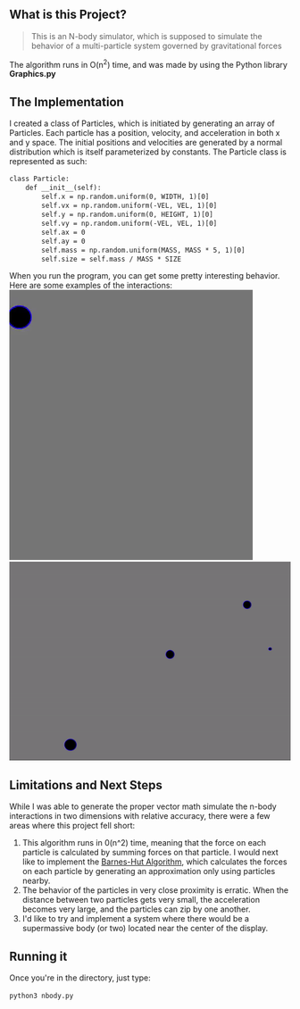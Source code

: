 ## What is this Project?
> This is an N-body simulator, which is supposed to simulate the behavior of a multi-particle system governed by gravitational forces

The algorithm runs in O(n<sup>2</sup>) time, and was made by using the Python library **Graphics.py**

## The Implementation
I created a class of Particles, which is initiated by generating an array of Particles. Each particle has a position, velocity, and acceleration in both x and y space. The initial positions and velocities are generated by a normal distribution which is itself parameterized by constants. The Particle class is represented as such: 
```
class Particle:
    def __init__(self):
        self.x = np.random.uniform(0, WIDTH, 1)[0]
        self.vx = np.random.uniform(-VEL, VEL, 1)[0]
        self.y = np.random.uniform(0, HEIGHT, 1)[0]
        self.vy = np.random.uniform(-VEL, VEL, 1)[0]
        self.ax = 0
        self.ay = 0
        self.mass = np.random.uniform(MASS, MASS * 5, 1)[0]
        self.size = self.mass / MASS * SIZE
```

When you run the program, you can get some pretty interesting behavior. Here are some examples of the interactions:
![](Images/2_body_gif.gif)
![](Images/4particle.gif)


## Limitations and Next Steps
While I was able to generate the proper vector math simulate the n-body interactions in two dimensions with relative accuracy, there were a few areas where this project fell short:
1. This algorithm runs in 0(n^2) time, meaning that the force on each particle is calculated by summing forces on that particle. I would next like to implement the [Barnes-Hut Algorithm](https://en.wikipedia.org/wiki/Barnes%E2%80%93Hut_simulation), which calculates the forces on each particle by generating an approximation only using particles nearby.
2. The behavior of the particles in very close proximity is erratic. When the distance between two particles gets very small, the acceleration becomes very large, and the particles can zip by one another.
3. I'd like to try and implement a system where there would be a supermassive body (or two) located near the center of the display.

## Running it
Once you're in the directory, just type:

```python3 nbody.py```
